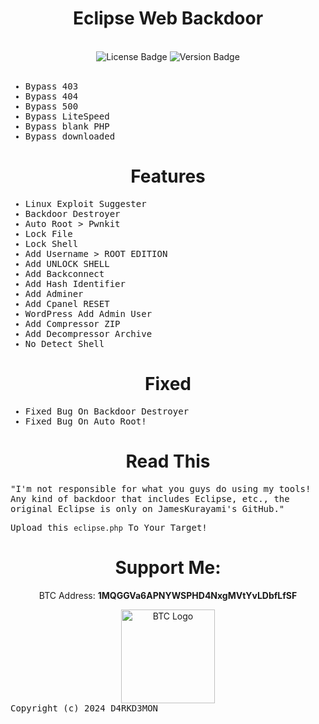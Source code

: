 <div align="center">
    <h1>Eclipse Web Backdoor</h1>
</div>
<br>

<div align="center">
    <img src="https://img.shields.io/badge/LICENE-GPL2.0-ebcb8b?style=flat-square" alt="License Badge">
    <img src="https://img.shields.io/badge/VERSION-1.0.2-a3be8c?style=flat-square" alt="Version Badge">
</div>
<br>

<samp>

* Bypass 403  
* Bypass 404  
* Bypass 500  
* Bypass LiteSpeed  
* Bypass blank PHP  
* Bypass downloaded  

</samp>

<div align="center">
    <h1>Features</h1>
</div>

<samp>

* Linux Exploit Suggester  
* Backdoor Destroyer  
* Auto Root > Pwnkit  
* Lock File  
* Lock Shell  
* Add Username > ROOT EDITION  
* Add UNLOCK SHELL  
* Add Backconnect  
* Add Hash Identifier  
* Add Adminer  
* Add Cpanel RESET  
* WordPress Add Admin User  
* Add Compressor ZIP  
* Add Decompressor Archive  
* No Detect Shell  

</samp>

<div align="center">
    <h1>Fixed</h1>
</div>

<samp>

* Fixed Bug On Backdoor Destroyer  
* Fixed Bug On Auto Root!  

</samp>

<div align="center">
    <h1>Read This</h1>
</div>

<samp>

"I'm not responsible for what you guys do using my tools! Any kind of backdoor that includes Eclipse, etc., the original Eclipse is only on JamesKurayami's GitHub."

Upload this `eclipse.php` To Your Target!

</samp>

<div align="center">
    <h1>Support Me:</h1>
    <p>BTC Address: <strong>1MQGGVa6APNYWSPHD4NxgMVtYvLDbfLfSF</strong></p>
    <img src="https://upload.wikimedia.org/wikipedia/commons/4/46/Bitcoin.svg" alt="BTC Logo" width="150">
</div>

<samp>
Copyright (c) 2024 D4RKD3MON
</samp>
